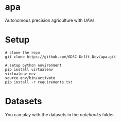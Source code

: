 # apa
Autonomous precision agriculture with UAVs


# Setup

```
# clone the repo
git clone https://github.com/GDSC-Delft-Dev/apa.git

# setup python environment
pip install virtualenv
virtualenv env
source env/bin/activate
pip install -r requirements.txt
```

# Datasets
You can play with the datasets in the *notebooks* folder.
